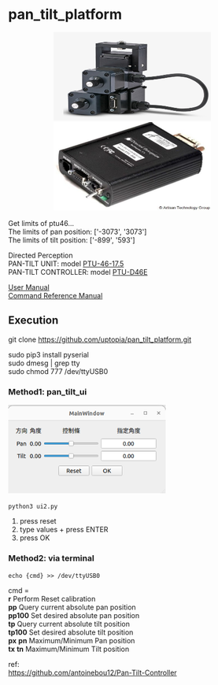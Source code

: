 # pan_tilt_platform  

<div align=center>
<img src="readme_img/FLIR PTU E46.jpeg" width="320" height="180"/>
<img src="readme_img/PTU-D46.jpeg" width="320" height="180"/> 
</div>  

Get limits of ptu46...  
The limits of  pan position:  ['-3073', '3073']  
The limits of tilt position:  ['-899', '593']  

Directed Perception  
PAN-TILT UNIT: model [PTU-46-17.5](https://www.flir.com/products/ptu-e46/?vertical=mcs&segment=oem)  
PAN-TILT CONTROLLER: model [PTU-D46E](https://www.artisantg.com/PLC/72424-1/FLIR-Systems-Directed-Perception-PTU-D46-Computer-Controlled-Pan-Tilt-Unit)  

[User Manual](https://movitherm.com/wp-content/uploads/2018/07/ptu-e46-user-manual.pdf)  
[Command Reference Manual](https://movitherm.com/wp-content/uploads/2017/01/E-Series-Command-Reference-Manual.pdf)   

## Execution
git clone https://github.com/uptopia/pan_tilt_platform.git

sudo pip3 install pyserial  
sudo dmesg | grep tty  
sudo chmod 777 /dev/ttyUSB0  

### Method1: pan_tilt_ui
<div alignleft>
<img src="readme_img/pan_tilt_ui.png" width="320" height="180"/>   

`python3 ui2.py`  

1. press reset  
2. type values + press ENTER  
3. press OK  

### Method2: via terminal
`echo {cmd} >> /dev/ttyUSB0`

cmd =  
    **r**      Perform Reset calibration  
    **pp**     Query current absolute pan position  
    **pp100**    Set desired absolute pan position  
    **tp**       Query current absolute tilt position  
    **tp100**    Set desired absolute tilt position  
    **px** **pn**    Maximum/Minimum Pan position  
    **tx** **tn**    Maximum/Minimum Tilt position  

ref:  
https://github.com/antoinebou12/Pan-Tilt-Controller  

